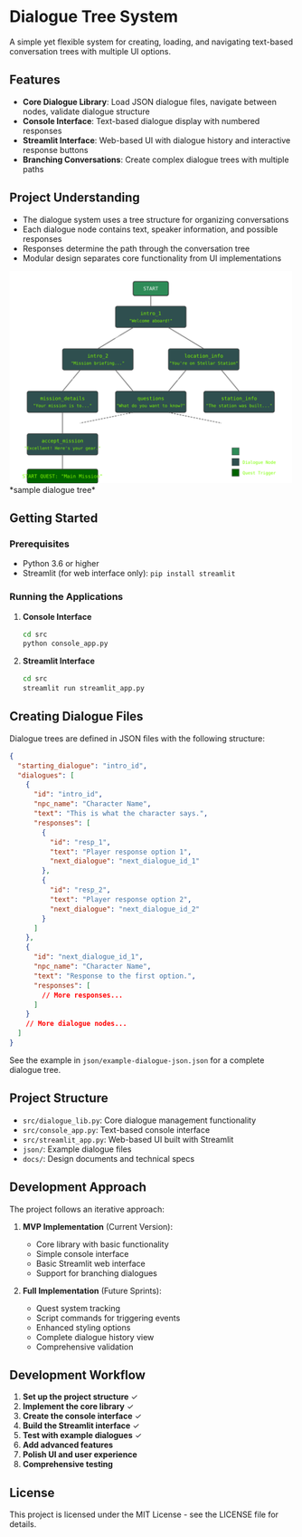 # Dialogue Tree System

A simple yet flexible system for creating, loading, and navigating text-based conversation trees with multiple UI options.

## Features

- **Core Dialogue Library**: Load JSON dialogue files, navigate between nodes, validate dialogue structure
- **Console Interface**: Text-based dialogue display with numbered responses
- **Streamlit Interface**: Web-based UI with dialogue history and interactive response buttons
- **Branching Conversations**: Create complex dialogue trees with multiple paths

## Project Understanding

- The dialogue system uses a tree structure for organizing conversations
- Each dialogue node contains text, speaker information, and possible responses
- Responses determine the path through the conversation tree
- Modular design separates core functionality from UI implementations

<img src="docs/dialogue-tree-diagram-svg.svg" width="500">
*sample dialogue tree*

## Getting Started

### Prerequisites

- Python 3.6 or higher
- Streamlit (for web interface only): `pip install streamlit`

### Running the Applications

1. **Console Interface**

   ```bash
   cd src
   python console_app.py
   ```

2. **Streamlit Interface**

   ```bash
   cd src
   streamlit run streamlit_app.py
   ```

## Creating Dialogue Files

Dialogue trees are defined in JSON files with the following structure:

```json
{
  "starting_dialogue": "intro_id",
  "dialogues": [
    {
      "id": "intro_id",
      "npc_name": "Character Name",
      "text": "This is what the character says.",
      "responses": [
        {
          "id": "resp_1",
          "text": "Player response option 1",
          "next_dialogue": "next_dialogue_id_1"
        },
        {
          "id": "resp_2",
          "text": "Player response option 2",
          "next_dialogue": "next_dialogue_id_2"
        }
      ]
    },
    {
      "id": "next_dialogue_id_1",
      "npc_name": "Character Name",
      "text": "Response to the first option.",
      "responses": [
        // More responses...
      ]
    }
    // More dialogue nodes...
  ]
}
```

See the example in `json/example-dialogue-json.json` for a complete dialogue tree.

## Project Structure

- `src/dialogue_lib.py`: Core dialogue management functionality
- `src/console_app.py`: Text-based console interface
- `src/streamlit_app.py`: Web-based UI built with Streamlit
- `json/`: Example dialogue files
- `docs/`: Design documents and technical specs

## Development Approach

The project follows an iterative approach:

1. **MVP Implementation** (Current Version):
   - Core library with basic functionality
   - Simple console interface
   - Basic Streamlit web interface
   - Support for branching dialogues

2. **Full Implementation** (Future Sprints):
   - Quest system tracking
   - Script commands for triggering events
   - Enhanced styling options
   - Complete dialogue history view
   - Comprehensive validation

## Development Workflow

1. **Set up the project structure** ✓
2. **Implement the core library** ✓
3. **Create the console interface** ✓
4. **Build the Streamlit interface** ✓
5. **Test with example dialogues** ✓
6. **Add advanced features**
7. **Polish UI and user experience**
8. **Comprehensive testing**

## License

This project is licensed under the MIT License - see the LICENSE file for details.
